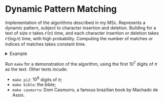 # Dynamic Pattern Matching

Implementation of the algorithms described in my MSc. Represents a dynamic pattern, subject to character insertion and deletion. Building for a text of size $n$ takes $\mathcal O(n)$ time, and each character insertion or deletion takes $\mathcal O(\log n)$ time, with high probability. Computing the number of matches or indices of matches takes constant time. 

<details>
<summary>Example</summary>

```c++
#include "src/alg/matching.cpp"

dyn_pattern::matching m("aabaacaadaabaaba");
m.insert(0, "aaba");
for (int i = 0; i < m.matches(); i++)
	std::cout << m.match_idx(i) << std::endl;
m.erase(2);
std::cout << m.matches() << std::endl;
```

Output:
```
12
9
0
0
```

Note that the matches returned by `match_idx` might not be sorted.

</details>

Run `make` for a demonstration of the algorithm, using the first $10^7$ digits of $\pi$ as the text. Other texts incude:
	
- `make pi2`: $10^8$ digits of $\pi$;
- `make bible`: the bible;
- `make casmurro`: Dom Casmurro, a famous brazilian book by Machado de Assis.
